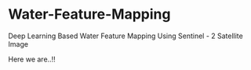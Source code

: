 # Water-Feature-Mapping
Deep Learning Based Water Feature Mapping Using Sentinel - 2 Satellite Image


Here we are..!!
